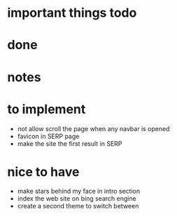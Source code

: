 # important things todo

# done

# notes 

# to implement
- not allow scroll the page when any navbar is opened
- favicon in SERP page
- make the site the first result in SERP

# nice to have
- make stars behind my face in intro section
- index the web site on bing search engine
- create a second theme to switch between
